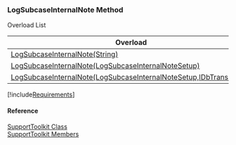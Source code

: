 ﻿### LogSubcaseInternalNote Method

Overload List

| Overload | Description |
| --- | --- |
| [LogSubcaseInternalNote(String)](FChoice.Toolkits.Clarify~FChoice.Toolkits.Clarify.Support.SupportToolkit~LogSubcaseInternalNote(String).md) |   |
| [LogSubcaseInternalNote(LogSubcaseInternalNoteSetup)](FChoice.Toolkits.Clarify~FChoice.Toolkits.Clarify.Support.SupportToolkit~LogSubcaseInternalNote(LogSubcaseInternalNoteSetup).md) |   |
| [LogSubcaseInternalNote(LogSubcaseInternalNoteSetup,IDbTransaction)](FChoice.Toolkits.Clarify~FChoice.Toolkits.Clarify.Support.SupportToolkit~LogSubcaseInternalNote(LogSubcaseInternalNoteSetup,IDbTransaction).md) |   |

[!include[Requirements](../partials/requirements.md)]



#### Reference

[SupportToolkit Class](FChoice.Toolkits.Clarify~FChoice.Toolkits.Clarify.Support.SupportToolkit.md)  
[SupportToolkit Members](FChoice.Toolkits.Clarify~FChoice.Toolkits.Clarify.Support.SupportToolkit_members.md)